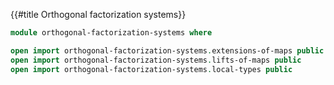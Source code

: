 {{#title  Orthogonal factorization systems}}

```agda
module orthogonal-factorization-systems where
```

```agda
open import orthogonal-factorization-systems.extensions-of-maps public
open import orthogonal-factorization-systems.lifts-of-maps public
open import orthogonal-factorization-systems.local-types public
```
